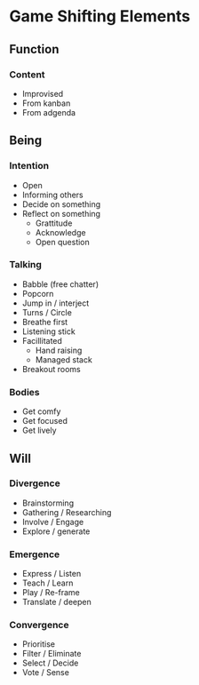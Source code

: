 # Game Shifting Elements


## Function
### Content
- Improvised
- From kanban
- From adgenda

## Being
### Intention
- Open
- Informing others
- Decide on something
- Reflect on something
	- Grattitude
	- Acknowledge
	- Open question

### Talking 
- Babble (free chatter)
- Popcorn
- Jump in / interject
- Turns / Circle
- Breathe first
- Listening stick
- Facillitated
	- Hand raising
	- Managed stack
- Breakout rooms

### Bodies
- Get comfy
- Get focused
- Get lively

## Will 
### Divergence
- Brainstorming
- Gathering / Researching
- Involve / Engage
- Explore / generate

### Emergence
- Express / Listen
- Teach / Learn
- Play / Re-frame
- Translate / deepen

### Convergence
- Prioritise
- Filter / Eliminate
- Select / Decide
- Vote / Sense